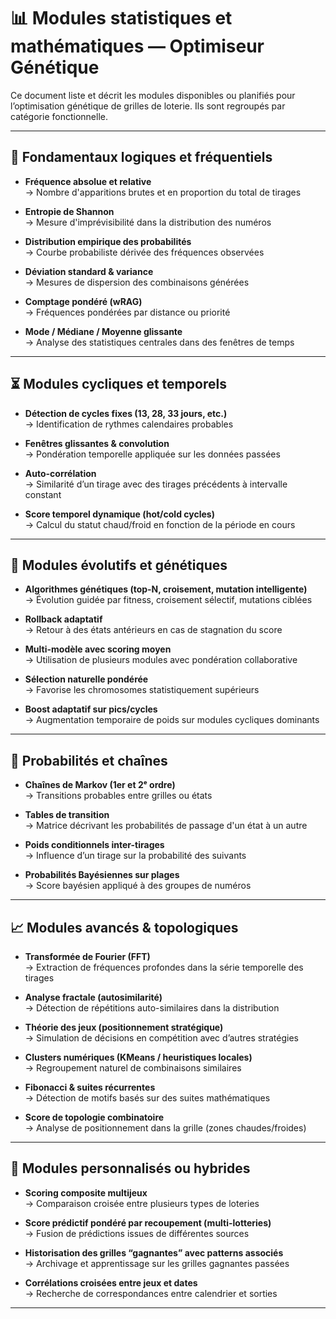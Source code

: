 
# 📊 Modules statistiques et mathématiques — Optimiseur Génétique

Ce document liste et décrit les modules disponibles ou planifiés pour l’optimisation génétique de grilles de loterie. Ils sont regroupés par catégorie fonctionnelle.

---

## 🧠 Fondamentaux logiques et fréquentiels

- **Fréquence absolue et relative**  
  → Nombre d'apparitions brutes et en proportion du total de tirages

- **Entropie de Shannon**  
  → Mesure d'imprévisibilité dans la distribution des numéros

- **Distribution empirique des probabilités**  
  → Courbe probabiliste dérivée des fréquences observées

- **Déviation standard & variance**  
  → Mesures de dispersion des combinaisons générées

- **Comptage pondéré (wRAG)**  
  → Fréquences pondérées par distance ou priorité

- **Mode / Médiane / Moyenne glissante**  
  → Analyse des statistiques centrales dans des fenêtres de temps

---

## ⏳ Modules cycliques et temporels

- **Détection de cycles fixes (13, 28, 33 jours, etc.)**  
  → Identification de rythmes calendaires probables

- **Fenêtres glissantes & convolution**  
  → Pondération temporelle appliquée sur les données passées

- **Auto-corrélation**  
  → Similarité d’un tirage avec des tirages précédents à intervalle constant

- **Score temporel dynamique (hot/cold cycles)**  
  → Calcul du statut chaud/froid en fonction de la période en cours

---

## 🧬 Modules évolutifs et génétiques

- **Algorithmes génétiques (top-N, croisement, mutation intelligente)**  
  → Évolution guidée par fitness, croisement sélectif, mutations ciblées

- **Rollback adaptatif**  
  → Retour à des états antérieurs en cas de stagnation du score

- **Multi-modèle avec scoring moyen**  
  → Utilisation de plusieurs modules avec pondération collaborative

- **Sélection naturelle pondérée**  
  → Favorise les chromosomes statistiquement supérieurs

- **Boost adaptatif sur pics/cycles**  
  → Augmentation temporaire de poids sur modules cycliques dominants

---

## 🎲 Probabilités et chaînes

- **Chaînes de Markov (1er et 2ᵉ ordre)**  
  → Transitions probables entre grilles ou états

- **Tables de transition**  
  → Matrice décrivant les probabilités de passage d'un état à un autre

- **Poids conditionnels inter-tirages**  
  → Influence d’un tirage sur la probabilité des suivants

- **Probabilités Bayésiennes sur plages**  
  → Score bayésien appliqué à des groupes de numéros

---

## 📈 Modules avancés & topologiques

- **Transformée de Fourier (FFT)**  
  → Extraction de fréquences profondes dans la série temporelle des tirages

- **Analyse fractale (autosimilarité)**  
  → Détection de répétitions auto-similaires dans la distribution

- **Théorie des jeux (positionnement stratégique)**  
  → Simulation de décisions en compétition avec d’autres stratégies

- **Clusters numériques (KMeans / heuristiques locales)**  
  → Regroupement naturel de combinaisons similaires

- **Fibonacci & suites récurrentes**  
  → Détection de motifs basés sur des suites mathématiques

- **Score de topologie combinatoire**  
  → Analyse de positionnement dans la grille (zones chaudes/froides)

---

## 🧩 Modules personnalisés ou hybrides

- **Scoring composite multijeux**  
  → Comparaison croisée entre plusieurs types de loteries

- **Score prédictif pondéré par recoupement (multi-lotteries)**  
  → Fusion de prédictions issues de différentes sources

- **Historisation des grilles “gagnantes” avec patterns associés**  
  → Archivage et apprentissage sur les grilles gagnantes passées

- **Corrélations croisées entre jeux et dates**  
  → Recherche de correspondances entre calendrier et sorties

---
